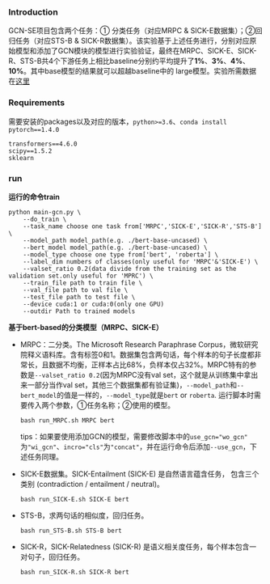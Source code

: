 ### Introduction

GCN-SE项目包含两个任务：① 分类任务（对应MRPC & SICK-E数据集）；②回归任务（对应STS-B & SICK-R数据集）。该实验基于上述任务进行，分别对应原始模型和添加了GCN模块的模型进行实验验证，最终在MRPC、SICK-E、SICK-R、STS-B共4个下游任务上相比baseline分别约平均提升了**1%**、**3%**、**4%**、**10%**。其中base模型的结果就可以超越baseline中的 large模型。实验所需数据在[这里]()

### Requirements

需要安装的packages以及对应的版本，`python>=3.6`、`conda install pytorch==1.4.0`
```
transformers==4.6.0
scipy==1.5.2
sklearn
```
### run

**运行的命令train**

```
python main-gcn.py \
	--do_train \
	--task_name choose one task from['MRPC','SICK-E','SICK-R','STS-B'] \
	--model_path model_path(e.g. ./bert-base-uncased) \
	--bert_model model_path(e.g. ./bert-base-uncased) \
	--model_type choose one type from['bert', 'roberta'] \
	--label_dim numbers of classes(only useful for 'MRPC'&'SICK-E') \
	--valset_ratio 0.2(data divide from the training set as the validation set.only useful for 'MPRC') \
	--train_file path to train file \
	--val_file path to val file \
	--test_file path to test file \
	--device cuda:1 or cuda:0(only one GPU)
	--outdir Path to trained models
```
**基于bert-based的分类模型（MRPC、SICK-E）**

- MRPC：二分类。The Microsoft Research Paraphrase Corpus，微软研究院释义语料库。含有标签0和1。数据集包含两句话，每个样本的句子长度都非常长，且数据不均衡，正样本占比68%，负样本仅占32%。MRPC特有的参数是`--valset_ratio 0.2`(因为MRPC没有val set，这个就是从训练集中拿出来一部分当作val set，其他三个数据集都有验证集)，`--model_path`和`--bert_model`的值是一样的，`--model_type`就是`bert` or `roberta`. 运行脚本时需要传入两个参数，①任务名称；②使用的模型。

  ```
  bash run_MRPC.sh MRPC bert
  ```
  tips：如果要使用添加GCN的模型，需要修改脚本中的`use_gcn="wo_gcn"` 为`"wi_gcn"`、`incro="cls"`为`"concat"`，并在运行命令后添加`--use_gcn`，下述任务同理。
  
- SICK-E数据集。SICK-Entailment (SICK-E) 是自然语言蕴含任务， 包含三个类别 (contradiction / entailment / neutral)。

  ```
  bash run_SICK-E.sh SICK-E bert
  ```
- STS-B，求两句话的相似度，回归任务。

  ```
  bash run_STS-B.sh STS-B bert
  ```
- SICK-R，SICK-Relatedness (SICK-R) 是语义相关度任务，每个样本包含一对句子，回归任务。

  ```
  bash run_SICK-R.sh SICK-R bert
  ```
